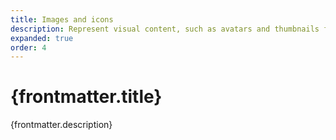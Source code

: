 ```yaml
---
title: Images and icons
description: Represent visual content, such as avatars and thumbnails for images or video.
expanded: true
order: 4
---
```


# {frontmatter.title}

<Lede>{frontmatter.description}</Lede>

<Examples />

<Props componentName={frontmatter.title} />
